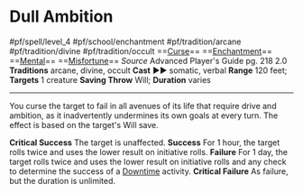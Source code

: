 # Dull Ambition
#pf/spell/level_4 #pf/school/enchantment #pf/tradition/arcane #pf/tradition/divine #pf/tradition/occult
==[Curse](../../../Traits/Curse.md)== ==[Enchantment](../../../Traits/Enchantment.md)== ==[Mental](../../../Traits/Mental.md)== ==[Misfortune](../../../Traits/Misfortune.md)==
*Source* Advanced Player's Guide pg. 218 2.0
**Traditions** arcane, divine, occult
**Cast** ►► somatic, verbal
**Range** 120 feet; **Targets** 1 creature
**Saving Throw** Will; **Duration** varies

---
You curse the target to fail in all avenues of its life that require drive and ambition, as it inadvertently undermines its own goals at every turn. The effect is based on the target's Will save.

**Critical Success** The target is unaffected.
**Success** For 1 hour, the target rolls twice and uses the lower result on initiative rolls.
**Failure** For 1 day, the target rolls twice and uses the lower result on initiative rolls and any check to determine the success of a [Downtime](../../../Traits/Downtime.md) activity.
**Critical Failure** As failure, but the duration is unlimited.